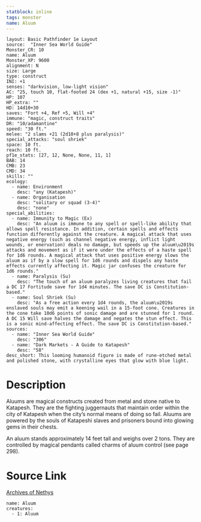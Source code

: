 ```yaml
---
statblock: inline
tags: monster
name: Aluum
---
```

```statblock
layout: Basic Pathfinder 1e Layout
source:  "Inner Sea World Guide"
Monster_CR: 10
name: Aluum
Monster_XP: 9600
alignment: N
size: Large
type: construct
INI: +1
senses: "darkvision, low-light vision"
AC: "25, touch 10, flat-footed 24 (dex +1, natural +15, size -1)"
HP: 107
HP_extra: ""
HD: 14d10+30
saves: "Fort +4, Ref +5, Will +4"
immune: "magic, construct traits"
DR: "10/adamantine"
speed: "30 ft."
melee: "2 slams +21 (2d10+8 plus paralysis)"
special_attacks: "soul shriek"
space: 10 ft.
reach: 10 ft.
pf1e_stats: [27, 12, None, None, 11, 1]
BAB: 14
CMB: 23
CMD: 34
skills: ""
ecology:
  - name: Environment
    desc: "any (Katapesh)"
  - name: Organisation
    desc: "solitary or squad (3-4)"
    desc: "none"
special_abilities:
  - name: Immunity to Magic (Ex)
    desc: "An aluum is immune to any spell or spell-like ability that allows spell resistance. In addition, certain spells and effects function differently against the creature. A magical attack that uses negative energy (such as channel negative energy, inflict light wounds, or enervation) deals no damage, but speeds up the aluum\u2019s attacks and movement as if it were under the effects of a haste spell for 1d6 rounds. A magical attack that uses positive energy slows the aluum as if by a slow spell for 1d6 rounds and dispels any haste effects currently affecting it. Magic jar confuses the creature for 1d6 rounds."
  - name: Paralysis (Su)
    desc: "The touch of an aluum paralyzes living creatures that fail a DC 17 Fortitude save for 1d4 minutes. The save DC is Constitution-based."
  - name: Soul Shriek (Su)
    desc: "As a free action every 1d4 rounds, the aluum\u2019s enslaved souls may emit a keening wail in a 15-foot cone. Creatures in the cone take 10d6 points of sonic damage and are stunned for 1 round. A DC 15 Will save halves the damage and negates the stun effect. This is a sonic mind-affecting effect. The save DC is Constitution-based."
sources:
  - name: "Inner Sea World Guide"
    desc: "306"
  - name: "Dark Markets - A Guide to Katapesh"
    desc: "58"
desc_short: This looming humanoid figure is made of rune-etched metal and polished stone, with crystalline eyes that glow with blue light.
```
# Description
Aluums are magical constructs created from metal and stone native to Katapesh. They are the fighting juggernauts that maintain order within the city of Katapesh when the city’s normal means of doing so fail. Aluums are powered by the souls of Katapeshi slaves and prisoners bound into glowing gems in their chests.

An aluum stands approximately 14 feet tall and weighs over 2 tons. They are controlled by magical pendants called charms of aluum control (see page 298).
# Source Link
[Archives of Nethys](https://aonprd.com/MonsterDisplay.aspx?ItemName=Aluum)
```encounter-table
name: Aluum
creatures:
  - 1: Aluum
```
